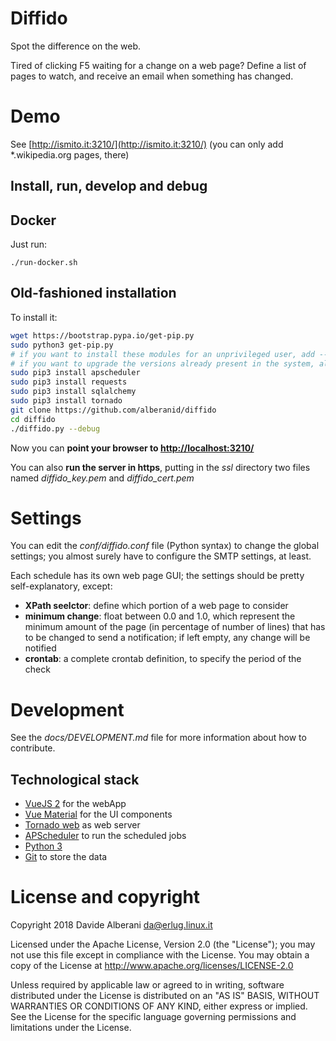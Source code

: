 # Diffido

Spot the difference on the web.

Tired of clicking F5 waiting for a change on a web page? Define a list of pages to watch, and receive an email when something has changed.


# Demo

See [http://ismito.it:3210/](http://ismito.it:3210/) (you can only add \*.wikipedia.org pages, there)


## Install, run, develop and debug

## Docker

Just run:

    ./run-docker.sh


## Old-fashioned installation

To install it:
``` bash
wget https://bootstrap.pypa.io/get-pip.py
sudo python3 get-pip.py
# if you want to install these modules for an unprivileged user, add --user and remove "sudo";
# if you want to upgrade the versions already present in the system, also add --upgrade
sudo pip3 install apscheduler
sudo pip3 install requests
sudo pip3 install sqlalchemy
sudo pip3 install tornado
git clone https://github.com/alberanid/diffido
cd diffido
./diffido.py --debug
```

Now you can **point your browser to [http://localhost:3210/](http://localhost:3210/)**

You can also **run the server in https**, putting in the *ssl* directory two files named *diffido_key.pem* and *diffido_cert.pem*


# Settings

You can edit the *conf/diffido.conf* file (Python syntax) to change the global settings; you almost surely have to configure the SMTP settings, at least.

Each schedule has its own web page GUI; the settings should be pretty self-explanatory, except:

- **XPath seelctor**: define which portion of a web page to consider
- **minimum change**: float between 0.0 and 1.0, which represent the minimum amount of the page (in percentage of number of lines) that has to be changed to send a notification; if left empty, any change will be notified
- **crontab**: a complete crontab definition, to specify the period of the check


# Development

See the *docs/DEVELOPMENT.md* file for more information about how to contribute.


## Technological stack

- [VueJS 2](https://vuejs.org/) for the webApp
- [Vue Material](https://vuematerial.github.io/) for the UI components
- [Tornado web](http://www.tornadoweb.org/) as web server
- [APScheduler](https://github.com/agronholm/apscheduler) to run the scheduled jobs
- [Python 3](https://www.python.org/)
- [Git](https://git-scm.com/) to store the data


# License and copyright

Copyright 2018 Davide Alberani <da@erlug.linux.it>

Licensed under the Apache License, Version 2.0 (the "License");
you may not use this file except in compliance with the License.
You may obtain a copy of the License at http://www.apache.org/licenses/LICENSE-2.0

Unless required by applicable law or agreed to in writing, software
distributed under the License is distributed on an "AS IS" BASIS,
WITHOUT WARRANTIES OR CONDITIONS OF ANY KIND, either express or implied.
See the License for the specific language governing permissions and
limitations under the License.

